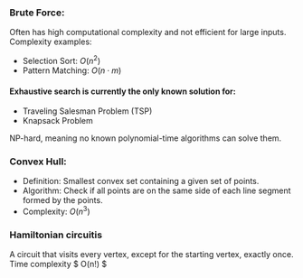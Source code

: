### Brute Force:
Often has high computational complexity and not efficient for large inputs.
Complexity examples:
- Selection Sort: $O(n^2)$
- Pattern Matching: $O(n⋅m)$
#### Exhaustive search is currently the only known solution for:
- Traveling Salesman Problem (TSP)
- Knapsack Problem

NP-hard, meaning no known polynomial-time algorithms can solve them.
### Convex Hull:

- Definition: Smallest convex set containing a given set of points.
- Algorithm: Check if all points are on the same side of each line segment formed by the points.
- Complexity: $O(n^3)$
### Hamiltonian circuitis
A circuit that visits every vertex, except for the starting vertex, exactly once.
Time complexity $ O(n!) $